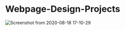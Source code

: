 # Webpage-Design-Projects
![Screenshot from 2020-08-18 17-10-29](https://user-images.githubusercontent.com/35554019/90508774-e81f2580-e175-11ea-968d-f54e0b54dc23.png)
